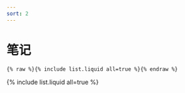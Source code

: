 ```yaml
---
sort: 2
---
```


# 笔记

```
{% raw %}{% include list.liquid all=true %}{% endraw %}
```

{% include list.liquid all=true %}
